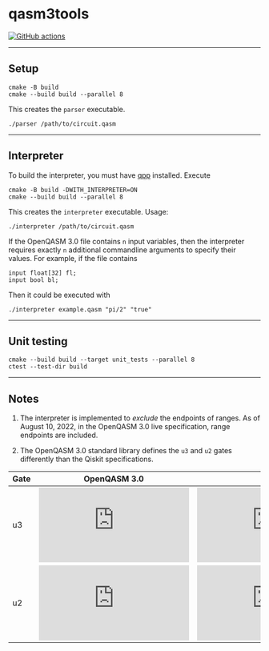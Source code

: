 # qasm3tools

[![GitHub actions](https://github.com/softwareqinc/qasm3tools/actions/workflows/cmake.yml/badge.svg)](https://github.com/softwareQinc/qasm3tools/actions)

---

## Setup

```shell
cmake -B build
cmake --build build --parallel 8
```

This creates the `parser` executable.

```shell
./parser /path/to/circuit.qasm
```

---

## Interpreter

To build the interpreter, you must
have [qpp](https://github.com/softwareQinc/qpp) installed.
Execute

```shell
cmake -B build -DWITH_INTERPRETER=ON
cmake --build build --parallel 8
```

This creates the `interpreter` executable. Usage:

```shell
./interpreter /path/to/circuit.qasm
```

If the OpenQASM 3.0 file contains `n` input variables, then the interpreter
requires exactly `n` additional commandline arguments to specify their values.
For example, if the file contains

```
input float[32] fl;
input bool bl;
```

Then it could be executed with

```shell
./interpreter example.qasm "pi/2" "true"
```

---

## Unit testing

```shell
cmake --build build --target unit_tests --parallel 8
ctest --test-dir build
```

---

## Notes

1. The interpreter is implemented to *exclude* the endpoints of ranges. As of
   August 10, 2022, in the OpenQASM 3.0 live specification, range endpoints are
   included.

2. The OpenQASM 3.0 standard library defines the `u3` and `u2` gates differently
   than the Qiskit specifications.

| Gate | OpenQASM 3.0                                                                                                                                                                                                                                                                                                                                            | Qiskit                                                                                                                                                                                                                                                                     | Phase inconsistency                                                                         |
|------|---------------------------------------------------------------------------------------------------------------------------------------------------------------------------------------------------------------------------------------------------------------------------------------------------------------------------------------------------------|----------------------------------------------------------------------------------------------------------------------------------------------------------------------------------------------------------------------------------------------------------------------------|---------------------------------------------------------------------------------------------|
| u3   | ![equation](https://latex.codecogs.com/gif.latex?%5Cbegin%7Bpmatrix%7De%5E%7B-i%28%5Cphi&plus;%5Clambda%29/2%7D%5Ccos%28%5Ctheta/2%29%26-e%5E%7B-i%28%5Cphi-%5Clambda%29/2%7D%5Csin%28%5Ctheta/2%29%5C%5Ce%5E%7Bi%28%5Cphi-%5Clambda%29/2%7D%5Csin%28%5Ctheta/2%29%26e%5E%7Bi%28%5Cphi&plus;%5Clambda%29/2%7D%5Ccos%28%5Ctheta/2%29%5Cend%7Bpmatrix%7D) | ![equation](https://latex.codecogs.com/gif.latex?%5Cbegin%7Bpmatrix%7D%5Ccos%28%5Ctheta/2%29%26-e%5E%7Bi%5Clambda%7D%5Csin%28%5Ctheta/2%29%5C%5Ce%5E%7Bi%5Cphi%7D%5Csin%28%5Ctheta/2%29%26e%5E%7Bi%28%5Cphi&plus;%5Clambda%29%7D%5Ccos%28%5Ctheta/2%29%5Cend%7Bpmatrix%7D) | ![equation](https://latex.codecogs.com/gif.latex?e%5E%7B-i%28%5Cphi&plus;%5Clambda%29/2%7D) |
| u2   | ![equation](https://latex.codecogs.com/gif.latex?%5Ctfrac%7B1%7D%7B%5Csqrt%7B2%7D%7D%5Cbegin%7Bpmatrix%7De%5E%7B-i%28%5Cphi&plus;%5Clambda%29/2%7D%26-e%5E%7B-i%28%5Cphi-%5Clambda%29/2%7D%5C%5Ce%5E%7Bi%28%5Cphi-%5Clambda%29/2%7D%26e%5E%7Bi%28%5Cphi&plus;%5Clambda%29/2%7D%5Cend%7Bpmatrix%7D)                                                      | ![equation](https://latex.codecogs.com/gif.latex?%5Ctfrac%7B1%7D%7B%5Csqrt%7B2%7D%7D%5Cbegin%7Bpmatrix%7D1%26-e%5E%7Bi%5Clambda%7D%5C%5Ce%5E%7Bi%5Cphi%7D%26e%5E%7Bi%28%5Cphi&plus;%5Clambda%29%7D%5Cend%7Bpmatrix%7D)                                                     | ![equation](https://latex.codecogs.com/gif.latex?e%5E%7B-i%28%5Cphi&plus;%5Clambda%29/2%7D) |
